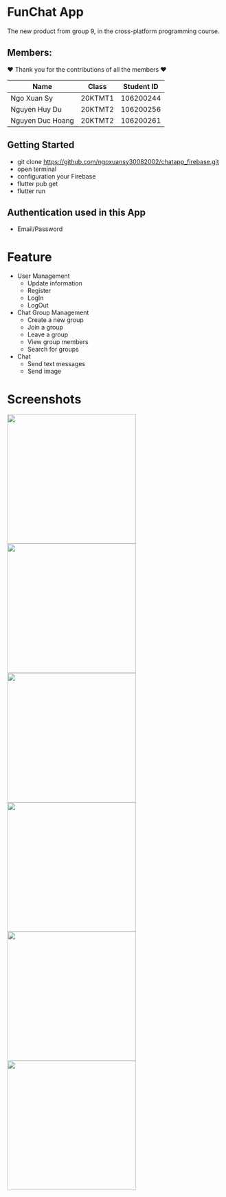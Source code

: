 # FunChat App
The new product from group 9, in the cross-platform programming course.
 

## Members:

:heart: Thank you for the contributions of all the members  :heart:

| Name             | Class   | Student ID |
|------------------|---------|------------|
| Ngo Xuan Sy      | 20KTMT1 | 106200244  |
| Nguyen Huy Du    | 20KTMT2 | 106200256  |
| Nguyen Duc Hoang | 20KTMT2 | 106200261  |

## Getting Started

* git clone https://github.com/ngoxuansy30082002/chatapp_firebase.git
* open terminal
* configuration your Firebase
* flutter pub get
* flutter run

## Authentication used in this App

- Email/Password

# Feature

* User Management
  - Update information
  - Register
  - LogIn
  - LogOut
* Chat Group Management
  - Create a new group
  - Join a group
  - Leave a group
  - View group members
  - Search for groups
* Chat
  - Send text messages
  - Send image
  
    
# Screenshots

<img src="https://drive.google.com/file/d/1_WjlKXnEm-M9iZ2ab6vU9t3dtqs_rlX-/view?usp=sharing" width=300 /> <img src="https://user-images.githubusercontent.com/73339220/107324756-67106d80-6aca-11eb-8f89-7b1e66712786.jpg" width=300 />
<img src="https://user-images.githubusercontent.com/73339220/107371036-95f80500-6b05-11eb-8193-1fe6016d9c56.jpg" width=300 /> <img src="https://user-images.githubusercontent.com/73339220/107371298-f4bd7e80-6b05-11eb-8e25-f92c62542795.jpg" width=300 />
<img src="https://user-images.githubusercontent.com/73339220/107371235-de172780-6b05-11eb-9f5d-247d49fd3255.jpg" width=300 /> <img src="https://user-images.githubusercontent.com/73339220/107371052-9e504000-6b05-11eb-97fc-00d6a72fa2ca.jpg" width=300 />

